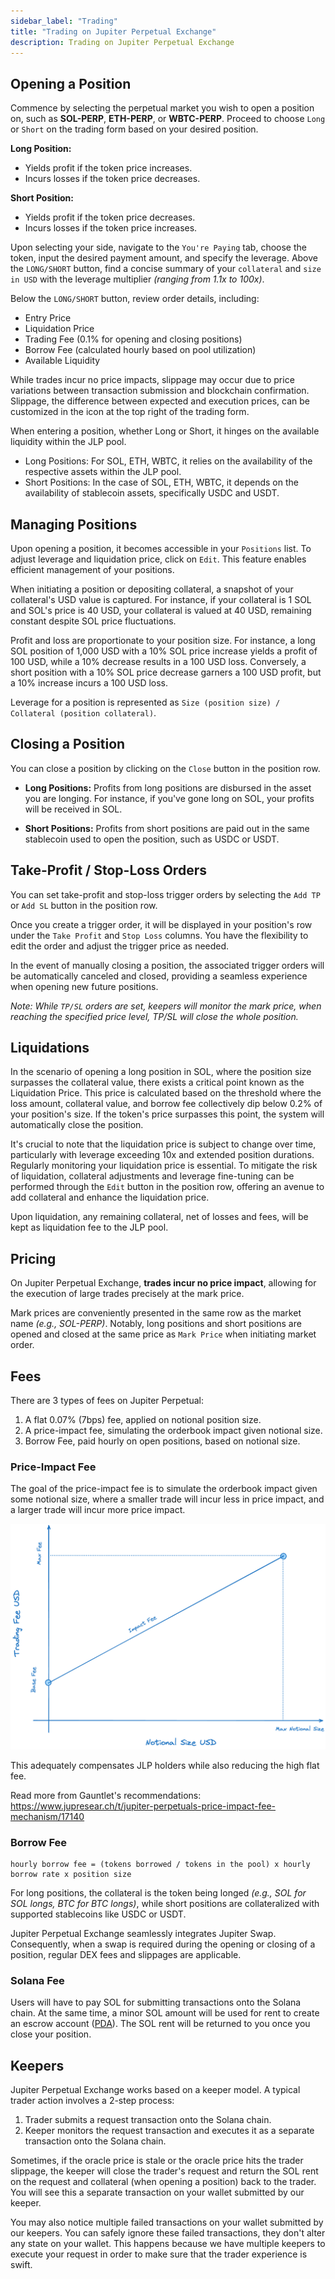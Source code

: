 ```yaml
---
sidebar_label: "Trading"
title: "Trading on Jupiter Perpetual Exchange"
description: Trading on Jupiter Perpetual Exchange
---
```


## Opening a Position

Commence by selecting the perpetual market you wish to open a position on, such as **SOL-PERP**, **ETH-PERP**, or **WBTC-PERP**. Proceed to choose `Long` or `Short` on the trading form based on your desired position.

**Long Position:**

- Yields profit if the token price increases.
- Incurs losses if the token price decreases.

**Short Position:**

- Yields profit if the token price decreases.
- Incurs losses if the token price increases.

Upon selecting your side, navigate to the `You're Paying` tab, choose the token, input the desired payment amount, and specify the leverage. Above the `LONG/SHORT` button, find a concise summary of your `collateral` and `size in USD` with the leverage multiplier _(ranging from 1.1x to 100x)_.

Below the `LONG/SHORT` button, review order details, including:

- Entry Price
- Liquidation Price
- Trading Fee (0.1% for opening and closing positions)
- Borrow Fee (calculated hourly based on pool utilization)
- Available Liquidity

While trades incur no price impacts, slippage may occur due to price variations between transaction submission and blockchain confirmation. Slippage, the difference between expected and execution prices, can be customized in the icon at the top right of the trading form.

When entering a position, whether Long or Short, it hinges on the available liquidity within the JLP pool.

- Long Positions: For SOL, ETH, WBTC, it relies on the availability of the respective assets within the JLP pool.
- Short Positions: In the case of SOL, ETH, WBTC, it depends on the availability of stablecoin assets, specifically USDC and USDT.

## Managing Positions

Upon opening a position, it becomes accessible in your `Positions` list. To adjust leverage and liquidation price, click on `Edit`. This feature enables efficient management of your positions.

When initiating a position or depositing collateral, a snapshot of your collateral's USD value is captured. For instance, if your collateral is 1 SOL and SOL's price is 40 USD, your collateral is valued at 40 USD, remaining constant despite SOL price fluctuations.

Profit and loss are proportionate to your position size. For instance, a long SOL position of 1,000 USD with a 10% SOL price increase yields a profit of 100 USD, while a 10% decrease results in a 100 USD loss. Conversely, a short position with a 10% SOL price decrease garners a 100 USD profit, but a 10% increase incurs a 100 USD loss.

Leverage for a position is represented as `Size (position size) / Collateral (position collateral)`.

## Closing a Position

You can close a position by clicking on the `Close` button in the position row.

- **Long Positions:** Profits from long positions are disbursed in the asset you are longing. For instance, if you've gone long on SOL, your profits will be received in SOL.

- **Short Positions:** Profits from short positions are paid out in the same stablecoin used to open the position, such as USDC or USDT.

## Take-Profit / Stop-Loss Orders

You can set take-profit and stop-loss trigger orders by selecting the `Add TP` or `Add SL` button in the position row.

Once you create a trigger order, it will be displayed in your position's row under the `Take Profit` and `Stop Loss` columns. You have the flexibility to edit the order and adjust the trigger price as needed.

In the event of manually closing a position, the associated trigger orders will be automatically canceled and closed, providing a seamless experience when opening new future positions.

_Note: While `TP/SL` orders are set, keepers will monitor the mark price, when reaching the specified price level, TP/SL will close the whole position._

## Liquidations

In the scenario of opening a long position in SOL, where the position size surpasses the collateral value, there exists a critical point known as the Liquidation Price. This price is calculated based on the threshold where the loss amount, collateral value, and borrow fee collectively dip below 0.2% of your position's size. If the token's price surpasses this point, the system will automatically close the position.

It's crucial to note that the liquidation price is subject to change over time, particularly with leverage exceeding 10x and extended position durations. Regularly monitoring your liquidation price is essential. To mitigate the risk of liquidation, collateral adjustments and leverage fine-tuning can be performed through the `Edit` button in the position row, offering an avenue to add collateral and enhance the liquidation price.

Upon liquidation, any remaining collateral, net of losses and fees, will be kept as liquidation fee to the JLP pool.

## Pricing

On Jupiter Perpetual Exchange, **trades incur no price impact**, allowing for the execution of large trades precisely at the mark price.

Mark prices are conveniently presented in the same row as the market name _(e.g., SOL-PERP)_. Notably, long positions and short positions are opened and closed at the same price as `Mark Price` when initiating market order.

## Fees

There are 3 types of fees on Jupiter Perpetual:

1. A flat 0.07% (7bps) fee, applied on notional position size.
2. A price-impact fee, simulating the orderbook impact given notional size.
3. Borrow Fee, paid hourly on open positions, based on notional size.

### Price-Impact Fee

The goal of the price-impact fee is to simulate the orderbook impact given some notional size, where a smaller trade will incur less in price impact, and a larger trade will incur more price impact.

![alt text](image.png)

This adequately compensates JLP holders while also reducing the high flat fee.

Read more from Gauntlet's recommendations: https://www.jupresear.ch/t/jupiter-perpetuals-price-impact-fee-mechanism/17140

### Borrow Fee

```
hourly borrow fee = (tokens borrowed / tokens in the pool) x hourly borrow rate x position size
```

For long positions, the collateral is the token being longed _(e.g., SOL for SOL longs, BTC for BTC longs)_, while short positions are collateralized with supported stablecoins like USDC or USDT.

Jupiter Perpetual Exchange seamlessly integrates Jupiter Swap. Consequently, when a swap is required during the opening or closing of a position, regular DEX fees and slippages are applicable.

### Solana Fee

Users will have to pay SOL for submitting transactions onto the Solana chain. At the same time, a minor SOL amount will be used for rent to create an escrow account ([PDA](https://solanacookbook.com/core-concepts/pdas.html#facts)). The SOL rent will be returned to you once you close your position.

## Keepers

Jupiter Perpetual Exchange works based on a keeper model. A typical trader action involves a 2-step process:

1. Trader submits a request transaction onto the Solana chain.
2. Keeper monitors the request transaction and executes it as a separate transaction onto the Solana chain.

Sometimes, if the oracle price is stale or the oracle price hits the trader slippage, the keeper will close the trader's request and return the SOL rent on the request and collateral (when opening a position) back to the trader. You will see this a separate transaction on your wallet submitted by our keeper.

You may also notice multiple failed transactions on your wallet submitted by our keepers. You can safely ignore these failed transactions, they don't alter any state on your wallet. This happens because we have multiple keepers to execute your request in order to make sure that the trader experience is swift.
